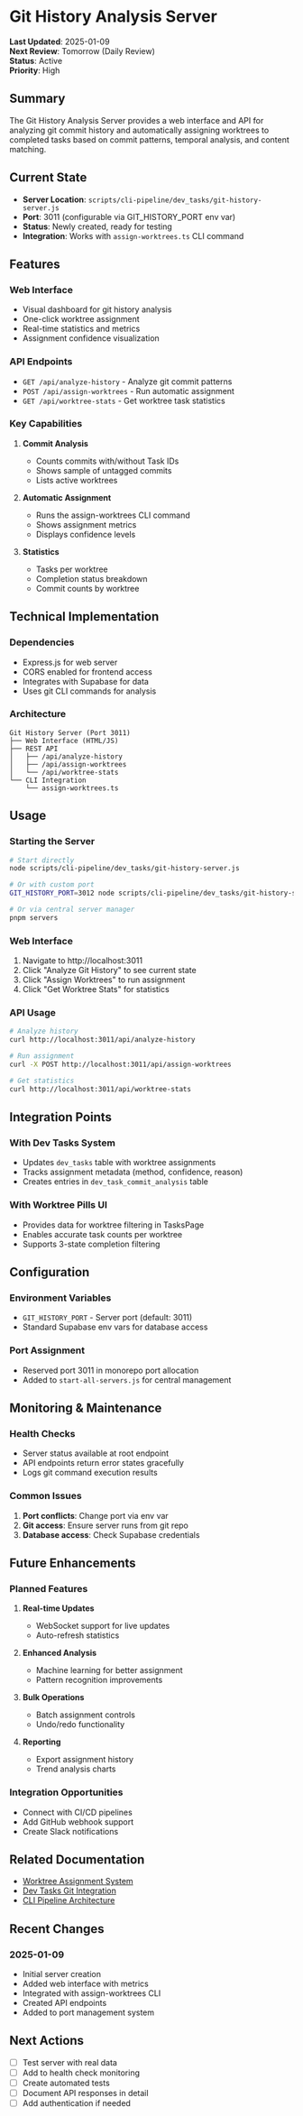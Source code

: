 # Git History Analysis Server

**Last Updated**: 2025-01-09  
**Next Review**: Tomorrow (Daily Review)  
**Status**: Active  
**Priority**: High  

## Summary

The Git History Analysis Server provides a web interface and API for analyzing git commit history and automatically assigning worktrees to completed tasks based on commit patterns, temporal analysis, and content matching.

## Current State

- **Server Location**: `scripts/cli-pipeline/dev_tasks/git-history-server.js`
- **Port**: 3011 (configurable via GIT_HISTORY_PORT env var)
- **Status**: Newly created, ready for testing
- **Integration**: Works with `assign-worktrees.ts` CLI command

## Features

### Web Interface
- Visual dashboard for git history analysis
- One-click worktree assignment
- Real-time statistics and metrics
- Assignment confidence visualization

### API Endpoints
- `GET /api/analyze-history` - Analyze git commit patterns
- `POST /api/assign-worktrees` - Run automatic assignment
- `GET /api/worktree-stats` - Get worktree task statistics

### Key Capabilities
1. **Commit Analysis**
   - Counts commits with/without Task IDs
   - Shows sample of untagged commits
   - Lists active worktrees

2. **Automatic Assignment**
   - Runs the assign-worktrees CLI command
   - Shows assignment metrics
   - Displays confidence levels

3. **Statistics**
   - Tasks per worktree
   - Completion status breakdown
   - Commit counts by worktree

## Technical Implementation

### Dependencies
- Express.js for web server
- CORS enabled for frontend access
- Integrates with Supabase for data
- Uses git CLI commands for analysis

### Architecture
```
Git History Server (Port 3011)
├── Web Interface (HTML/JS)
├── REST API
│   ├── /api/analyze-history
│   ├── /api/assign-worktrees
│   └── /api/worktree-stats
└── CLI Integration
    └── assign-worktrees.ts
```

## Usage

### Starting the Server
```bash
# Start directly
node scripts/cli-pipeline/dev_tasks/git-history-server.js

# Or with custom port
GIT_HISTORY_PORT=3012 node scripts/cli-pipeline/dev_tasks/git-history-server.js

# Or via central server manager
pnpm servers
```

### Web Interface
1. Navigate to http://localhost:3011
2. Click "Analyze Git History" to see current state
3. Click "Assign Worktrees" to run assignment
4. Click "Get Worktree Stats" for statistics

### API Usage
```bash
# Analyze history
curl http://localhost:3011/api/analyze-history

# Run assignment
curl -X POST http://localhost:3011/api/assign-worktrees

# Get statistics
curl http://localhost:3011/api/worktree-stats
```

## Integration Points

### With Dev Tasks System
- Updates `dev_tasks` table with worktree assignments
- Tracks assignment metadata (method, confidence, reason)
- Creates entries in `dev_task_commit_analysis` table

### With Worktree Pills UI
- Provides data for worktree filtering in TasksPage
- Enables accurate task counts per worktree
- Supports 3-state completion filtering

## Configuration

### Environment Variables
- `GIT_HISTORY_PORT` - Server port (default: 3011)
- Standard Supabase env vars for database access

### Port Assignment
- Reserved port 3011 in monorepo port allocation
- Added to `start-all-servers.js` for central management

## Monitoring & Maintenance

### Health Checks
- Server status available at root endpoint
- API endpoints return error states gracefully
- Logs git command execution results

### Common Issues
1. **Port conflicts**: Change port via env var
2. **Git access**: Ensure server runs from git repo
3. **Database access**: Check Supabase credentials

## Future Enhancements

### Planned Features
1. **Real-time Updates**
   - WebSocket support for live updates
   - Auto-refresh statistics

2. **Enhanced Analysis**
   - Machine learning for better assignment
   - Pattern recognition improvements

3. **Bulk Operations**
   - Batch assignment controls
   - Undo/redo functionality

4. **Reporting**
   - Export assignment history
   - Trend analysis charts

### Integration Opportunities
- Connect with CI/CD pipelines
- Add GitHub webhook support
- Create Slack notifications

## Related Documentation

- [Worktree Assignment System](./worktree-assignment-system.md)
- [Dev Tasks Git Integration](../deployment-environment/enhanced-dev-tasks-git-integration.md)
- [CLI Pipeline Architecture](../cli-pipeline/CLI_PIPELINE_GUIDANCE.md)

## Recent Changes

### 2025-01-09
- Initial server creation
- Added web interface with metrics
- Integrated with assign-worktrees CLI
- Created API endpoints
- Added to port management system

## Next Actions

- [ ] Test server with real data
- [ ] Add to health check monitoring
- [ ] Create automated tests
- [ ] Document API responses in detail
- [ ] Add authentication if needed